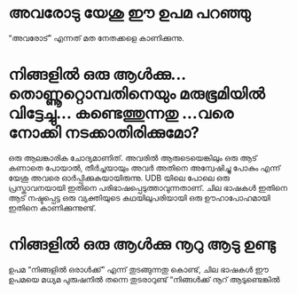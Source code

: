 # അവരോടു യേശു ഈ ഉപമ പറഞ്ഞു
“അവരോട്” എന്നത് മത നേതക്കളെ കാണിക്കുന്നു.
# നിങ്ങളിൽ ഒരു ആൾക്കു... തൊണ്ണൂറ്റൊമ്പതിനെയും മരുഭൂമിയിൽ വിട്ടേച്ചു... കണ്ടെത്തുന്നതു ...വരെ നോക്കി നടക്കാതിരിക്കുമോ?
ഒരു ആലങ്കാരിക ചോദ്യമാണിത്. അവരിൽ ആരുടെയെങ്കിലും ഒരു ആട് കണാതെ പോയാൽ, തീർച്ചയായും അവർ അതിനെ അന്വേഷിച്ചു പോകും എന്ന് യേശു അവരെ ഓർപ്പിക്കുകയായിരുന്നു. UDB യിലെ പോലെ ഒരു പ്രസ്താവനയായി ഇതിനെ പരിഭാഷപ്പെടുത്താവുന്നതാണ്. ചില ഭാഷകൾ ഇതിനെ ആട് നഷ്ടപ്പെട്ട ഒരു വ്യക്തിയുടെ കഥയിലുപരിയായി ഒരു ഊഹാപോഹമായി ഇതിനെ കാണിക്കുന്നുണ്ട്.
# നിങ്ങളിൽ ഒരു ആൾക്കു നൂറു ആടു ഉണ്ടു
ഉപമ “നിങ്ങളിൽ ഒരാൾക്ക്” എന്ന് തുടങ്ങുന്നതു കൊണ്ട്, ചില ഭാഷകൾ ഈ ഉപമയെ മധ്യമ പുരുഷനിൽ തന്നെ തുടരാറുണ്ട് “നിങ്ങൾക്ക് നൂറ് ആടുണ്ടെങ്കിൽ
